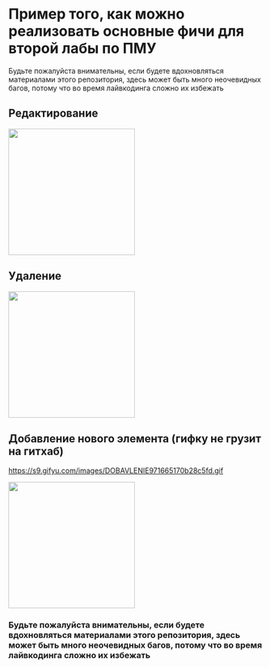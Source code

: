 # Пример того, как можно реализовать основные фичи для второй лабы по ПМУ
Будьте пожалуйста внимательны, если будете вдохновляться материалами этого репозитория, здесь может быть много неочевидных багов, потому что во время лайвкодинга сложно их избежать

## Редактирование
<img src="https://s9.gifyu.com/images/REDAKTIROANIE.gif" width="250"/>

## Удаление
<img src="https://s9.gifyu.com/images/UDALENIE0058ca623fb35422.gif" width="250"/>

## Добавление нового элемента (гифку не грузит на гитхаб)
https://s9.gifyu.com/images/DOBAVLENIE971665170b28c5fd.gif

<img src="https://s9.gifyu.com/images/DOBAVLENIE971665170b28c5fd.md.gif" width="250"/>

### Будьте пожалуйста внимательны, если будете вдохновляться материалами этого репозитория, здесь может быть много неочевидных багов, потому что во время лайвкодинга сложно их избежать
